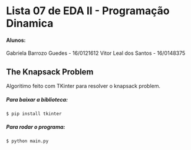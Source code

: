 # Lista 07 de EDA II - Programação Dinamica

#### Alunos:
Gabriela Barrozo Guedes - 16/0121612
Vitor Leal dos Santos - 16/0148375

## The Knapsack Problem

Algoritimo feito com TKinter para resolver o knapsack problem.

##### Para baixar a biblioteca:
```
$ pip install tkinter
```

##### Para rodar o programa:

```
$ python main.py
```
